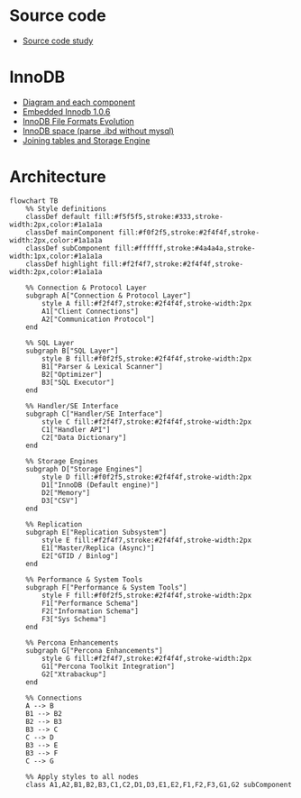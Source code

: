 # Source code

- [Source code study](./source)

# InnoDB

- [Diagram and each component](./docs/innodb_diagram.md)
- [Embedded Innodb 1.0.6](./../tests/innodbtest/README.md)
- [InnoDB File Formats Evolution](./docs/inndb_format.md)
- [InnoDB space (parse .ibd without mysql)](./docs/innodb_space.md)
- [Joining tables and Storage Engine](./docs/join_storage.md)

# Architecture

```mermaid
flowchart TB
    %% Style definitions
    classDef default fill:#f5f5f5,stroke:#333,stroke-width:2px,color:#1a1a1a
    classDef mainComponent fill:#f0f2f5,stroke:#2f4f4f,stroke-width:2px,color:#1a1a1a
    classDef subComponent fill:#ffffff,stroke:#4a4a4a,stroke-width:1px,color:#1a1a1a
    classDef highlight fill:#f2f4f7,stroke:#2f4f4f,stroke-width:2px,color:#1a1a1a

    %% Connection & Protocol Layer
    subgraph A["Connection & Protocol Layer"]
        style A fill:#f2f4f7,stroke:#2f4f4f,stroke-width:2px
        A1["Client Connections"]
        A2["Communication Protocol"]
    end

    %% SQL Layer
    subgraph B["SQL Layer"]
        style B fill:#f0f2f5,stroke:#2f4f4f,stroke-width:2px
        B1["Parser & Lexical Scanner"]
        B2["Optimizer"]
        B3["SQL Executor"]
    end

    %% Handler/SE Interface
    subgraph C["Handler/SE Interface"]
        style C fill:#f2f4f7,stroke:#2f4f4f,stroke-width:2px
        C1["Handler API"]
        C2["Data Dictionary"]
    end

    %% Storage Engines
    subgraph D["Storage Engines"]
        style D fill:#f0f2f5,stroke:#2f4f4f,stroke-width:2px
        D1["InnoDB (Default engine)"]
        D2["Memory"]
        D3["CSV"]
    end

    %% Replication
    subgraph E["Replication Subsystem"]
        style E fill:#f2f4f7,stroke:#2f4f4f,stroke-width:2px
        E1["Master/Replica (Async)"]
        E2["GTID / Binlog"]
    end

    %% Performance & System Tools
    subgraph F["Performance & System Tools"]
        style F fill:#f0f2f5,stroke:#2f4f4f,stroke-width:2px
        F1["Performance Schema"]
        F2["Information Schema"]
        F3["Sys Schema"]
    end

    %% Percona Enhancements
    subgraph G["Percona Enhancements"]
        style G fill:#f2f4f7,stroke:#2f4f4f,stroke-width:2px
        G1["Percona Toolkit Integration"]
        G2["Xtrabackup"]
    end

    %% Connections
    A --> B
    B1 --> B2
    B2 --> B3
    B3 --> C
    C --> D
    B3 --> E
    B3 --> F
    C --> G

    %% Apply styles to all nodes
    class A1,A2,B1,B2,B3,C1,C2,D1,D3,E1,E2,F1,F2,F3,G1,G2 subComponent
```

